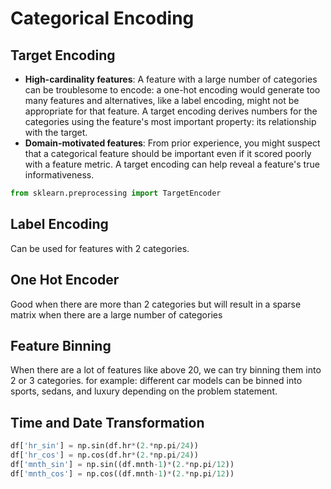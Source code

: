 # Categorical Encoding

## Target Encoding

- **High-cardinality features**: A feature with a large number of categories can be troublesome to encode: a one-hot encoding would generate too many features and alternatives, like a label encoding, might not be appropriate for that feature. A target encoding derives numbers for the categories using the feature's most important property: its relationship with the target.
- **Domain-motivated features**: From prior experience, you might suspect that a categorical feature should be important even if it scored poorly with a feature metric. A target encoding can help reveal a feature's true informativeness.

```python
from sklearn.preprocessing import TargetEncoder
```

## Label Encoding

Can be used for features with 2 categories.

## One Hot Encoder

Good when there are more than 2 categories but will result in a sparse matrix when there are a large number of categories

## Feature Binning

When there are a lot of features like above 20, we can try binning them into 2 or 3 categories. for example: different car models can be binned into sports, sedans, and luxury depending on the problem statement.

## Time and Date Transformation

```python
df['hr_sin'] = np.sin(df.hr*(2.*np.pi/24))
df['hr_cos'] = np.cos(df.hr*(2.*np.pi/24))
df['mnth_sin'] = np.sin((df.mnth-1)*(2.*np.pi/12))
df['mnth_cos'] = np.cos((df.mnth-1)*(2.*np.pi/12))
```
